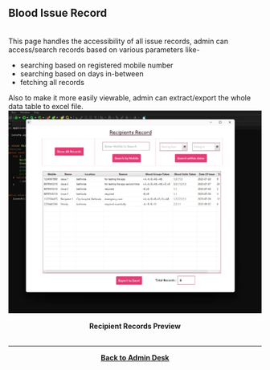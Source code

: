 ## Blood Issue Record

<br>
This page handles the accessibility of all issue records, admin can access/search records based on various parameters like-

* searching based on registered mobile number
* searching based on days in-between
* fetching all records

Also to make it more easily viewable, admin can extract/export the whole data table to excel file.
<br>
<img src="./assets/RecipientRecordFilled.webp"/>
<br>
<center><b>Recipient Records Preview</b></center>

<center>
<br>
<hr><a href="./Page2.md"><b>Back to Admin Desk</b></a>
<br>
